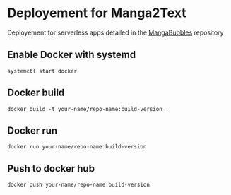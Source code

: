 # Deployement for Manga2Text

Deployement for serverless apps detailed in the [MangaBubbles](https://github.com/Gozea/MangaBubble) repository

## Enable Docker with systemd

```systemctl start docker```

## Docker build

```docker build -t your-name/repo-name:build-version .```

## Docker run

```docker run your-name/repo-name:build-version```

## Push to docker hub

```docker push your-name/repo-name:build-version```
